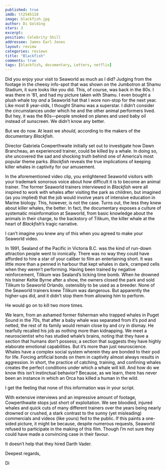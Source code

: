 ```yaml
---
published: true
imdb: tt2545118
image: blackfish.jpg
author: Di Golding
stars: 3
excerpt: 
position: Celebrity Shill
addressee: James Earl Jones
layout: review
categories: reviews
title: "Blackfish"
comments: true
tags: [blackfish, documentary, Letters, netflix]
---
```


<p><span style="color:black;">Did you enjoy your visit to Seaworld as much as I did? Judging from the footage in the cheesy info-spot that was shown on the Jumbotron at Shamu Stadium, it sure looks like you did. This, of course, was back in the 80s. I was there in &lsquo;81, and had my picture taken with Shamu. I even bought a plush whale toy <em>and</em> a Seaworld hat that I wore non-stop for the next year. Like most 8 year-olds, I thought Shamu was a superstar. I didn&rsquo;t consider the circumstances under which he and the other animal performers lived. But hey, it was the 80s&mdash;people smoked on planes and used baby oil instead of sunscreen. We didn&rsquo;t know any better. <br /></span></p>
<p><span style="color:black;">But we do now. At least we <em>should</em>, according to the makers of the documentary <em>Blackfish</em>.</span></p>
<p><span style="color:black;">Director Gabriela Cowperthwaite initially set out to investigate how Dawn Brancheau, an experienced trainer, could be killed by a whale. In doing so, she uncovered the sad and shocking truth behind one of America&rsquo;s most popular theme parks<em>. Blackfish</em> reveals the true implications of keeping killer whales in captivity for our amusement.</span></p>
<p><span style="color:black;">In the aforementioned video clip, you enlightened Seaworld visitors with your trademark sonorous voice about how difficult it is to become an animal trainer. The former Seaworld trainers interviewed in <em>Blackfish</em> were all inspired to work with whales after visiting the park as children, but imagined (as you implied) that the job would involve years of intensive education in Marine biology. This, however, is not the case. Turns out, the less they knew about killer whales, the better. In fact, the documentary exposes a culture of systematic misinformation at Seaworld, from basic knowledge about the animals in their charge, to the backstory of Tilikum, the killer whale at the heart of <em>Blackfish</em>&rsquo;s tragic narrative.</span></p>
<p><span style="color:black;">I can&rsquo;t imagine you knew any of this when you agreed to make your Seaworld video.</span></p>
<p><span style="color:black;">In 1991, Sealand of the Pacific in Victoria B.C. was the kind of run-down attraction people went to ironically. There was no way they could have afforded to hire a star of your caliber to film an entertaining short. It was little more than a penned in harbour that kept whales in dark, cramped cells when they weren&rsquo;t performing. Having been trained by negative reinforcement, Tilikum was Sealand&rsquo;s ticking time bomb. When he drowned his trainer Keltie Byrne after a show, the owners closed the park and sold Tilikum to Seaworld Orlando, ostensibly to be used as a breeder. None of the Seaworld trainers knew Tilikum was dangerous. But apparently the higher-ups did, and it didn&rsquo;t stop them from allowing him to perform. <br /></span></p>
<p><span style="color:black;">He would go on to kill two more times.</span></p>
<p><span style="color:black;">We learn, from an ashamed former fisherman who trapped whales in Puget Sound in the 70s, that after a baby whale was separated from it&rsquo;s pod and netted, the rest of its family would remain close by and cry in dismay. He tearfully recalled his job as nothing more than kidnapping. We meet a neuroscientist who has studied whale&rsquo;s brains, noting that they have a section that humans don&rsquo;t possess; a section that suggests they have highly elaborate emotional capabilities. But it&rsquo;s more than just neuroscience. Whales have a complex social system wherein they are bonded to their pod for life. Forcing artificial bonds on them in captivity almost always results in aggression. In short, the practice of catching, training, and confining whales creates the perfect conditions under which a whale will kill. And how do we know this isn&rsquo;t instinctual behavior? Because, as we learn, there has never been an instance in which an Orca has killed a human in the wild.</span></p>
<p><span style="color:black;">I get the feeling that none of this information was in your script.</span></p>
<p><span style="color:black;">With extensive interviews and an impressive amount of footage, Cowperthwaite stops just short of exploitation. We see bloodied, injured whales and quick cuts of many different trainers over the years being nearly drowned or crushed, a stark contrast to the sunny (yet misleading) commercials and videos (like yours) fed to the public. If this paints a one-sided picture, it might be because, despite numerous requests, Seaworld refused to participate in the making of this film. Though I&rsquo;m not sure they could have made a convincing case in their favour. </span></p>
<p><span style="color:black;">It doesn&rsquo;t help that they hired Darth Vader. </span></p>
<p><span style="color:black;">Deepest regards,</span></p>
<p><span style="color:black;">Di</span></p>

